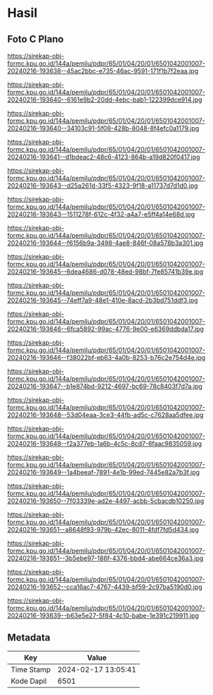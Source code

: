 # Hasil

## Foto C Plano

https://sirekap-obj-formc.kpu.go.id/144a/pemilu/pdpr/65/01/04/20/01/6501042001007-20240216-193638--45ac2bbc-e735-46ac-9591-171f1b7f2eaa.jpg

https://sirekap-obj-formc.kpu.go.id/144a/pemilu/pdpr/65/01/04/20/01/6501042001007-20240216-193640--6161e9b2-20dd-4ebc-bab1-122399dce914.jpg

https://sirekap-obj-formc.kpu.go.id/144a/pemilu/pdpr/65/01/04/20/01/6501042001007-20240216-193640--34103c91-5f08-428b-8048-8f4efc0a1179.jpg

https://sirekap-obj-formc.kpu.go.id/144a/pemilu/pdpr/65/01/04/20/01/6501042001007-20240216-193641--d1bdeac2-48c6-4123-864b-a19d820f0417.jpg

https://sirekap-obj-formc.kpu.go.id/144a/pemilu/pdpr/65/01/04/20/01/6501042001007-20240216-193643--d25a261d-33f5-4323-9f18-a11737d7d1d0.jpg

https://sirekap-obj-formc.kpu.go.id/144a/pemilu/pdpr/65/01/04/20/01/6501042001007-20240216-193643--1511278f-612c-4f32-a4a7-e5ff4a14e68d.jpg

https://sirekap-obj-formc.kpu.go.id/144a/pemilu/pdpr/65/01/04/20/01/6501042001007-20240216-193644--f6156b9a-3498-4ae8-846f-08a578b3a301.jpg

https://sirekap-obj-formc.kpu.go.id/144a/pemilu/pdpr/65/01/04/20/01/6501042001007-20240216-193645--6dea4686-d078-48ed-98bf-7fe85741b39e.jpg

https://sirekap-obj-formc.kpu.go.id/144a/pemilu/pdpr/65/01/04/20/01/6501042001007-20240216-193645--74eff7a9-48e1-410e-8acd-2b3bd751ddf3.jpg

https://sirekap-obj-formc.kpu.go.id/144a/pemilu/pdpr/65/01/04/20/01/6501042001007-20240216-193646--6fca5892-99ac-4776-9e00-e6369ddbda17.jpg

https://sirekap-obj-formc.kpu.go.id/144a/pemilu/pdpr/65/01/04/20/01/6501042001007-20240216-193646--f38022bf-eb63-4a0b-8253-b76c2e754d4e.jpg

https://sirekap-obj-formc.kpu.go.id/144a/pemilu/pdpr/65/01/04/20/01/6501042001007-20240216-193647--b1e874bd-9212-4697-bc69-78c8403f7d7a.jpg

https://sirekap-obj-formc.kpu.go.id/144a/pemilu/pdpr/65/01/04/20/01/6501042001007-20240216-193648--53d04eaa-3ce3-44fb-ad5c-c7628aa5dfee.jpg

https://sirekap-obj-formc.kpu.go.id/144a/pemilu/pdpr/65/01/04/20/01/6501042001007-20240216-193648--f2a377eb-1a6b-4c5c-8cd7-6faac9835059.jpg

https://sirekap-obj-formc.kpu.go.id/144a/pemilu/pdpr/65/01/04/20/01/6501042001007-20240216-193649--1a4beeaf-7891-4e1b-99ed-7445e82a7b3f.jpg

https://sirekap-obj-formc.kpu.go.id/144a/pemilu/pdpr/65/01/04/20/01/6501042001007-20240216-193650--7f03339e-ad2e-4497-acbb-5cbacdb10250.jpg

https://sirekap-obj-formc.kpu.go.id/144a/pemilu/pdpr/65/01/04/20/01/6501042001007-20240216-193651--a8648f93-979b-42ec-8011-4fdf7fd5d434.jpg

https://sirekap-obj-formc.kpu.go.id/144a/pemilu/pdpr/65/01/04/20/01/6501042001007-20240216-193651--3b5ebe97-186f-4376-bbd4-abe664ce36a3.jpg

https://sirekap-obj-formc.kpu.go.id/144a/pemilu/pdpr/65/01/04/20/01/6501042001007-20240216-193652--cca16ac7-4767-4439-bf59-2c97ba5190d0.jpg

https://sirekap-obj-formc.kpu.go.id/144a/pemilu/pdpr/65/01/04/20/01/6501042001007-20240216-193639--b63e5e27-5f84-4c10-babe-1e391c219911.jpg


## Metadata

| Key        | Value               |
| ---------- | ------------------- |
| Time Stamp | 2024-02-17 13:05:41 |
| Kode Dapil | 6501                |



